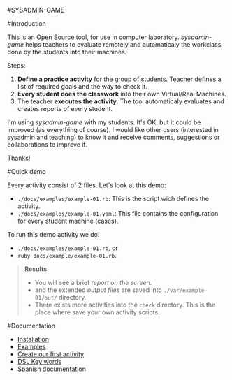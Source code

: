 #SYSADMIN-GAME

#Introduction

This is an Open Source tool, for use in computer laboratory. 
*sysadmin-game* helps teachers to evaluate remotely and automaticaly 
the workclass done by the students into their machines.

Steps:

1. **Define a practice activity** for the group of students. 
Teacher defines a list of required goals and the way to check it.
1. **Every student does the classwork** into their own Virtual/Real Machines. 
1. The teacher **executes the activity**. The tool automaticaly evaluates 
and creates reports of every student.

I'm using *sysadmin-game* with my students. It's OK, but it could be improved 
(as everything of course). I would like other users (interested in sysadmin 
and teaching) to know it and receive comments, suggestions or 
collaborations to improve it.

Thanks!

#Quick demo

Every activity consist of 2 files. Let's look at this demo:
* `./docs/examples/example-01.rb`: This is the script wich defines the activity.
* `./docs/examples/example-01.yaml`: This file contains the configuration for every 
student machine (cases).

To run this demo activity we do: 
* `./docs/examples/example-01.rb`, or
* `ruby docs/example/example-01.rb`.

> **Results** 
> * You will see a brief *report on the screen*.
> * and the extended *output files* are saved into `./var/example-01/out/` directory.
> * There exists more activities into the `check` directory. This is the place
where save your own activity scripts.

#Documentation
* [Installation](./docs/en/installation.md)
* [Examples](./docs/en/examples.md)
* [Create our first activity](./docs/en/first-activity.md)
* [DSL Key words](./docs/en/dsl-key-words.md)
* [Spanish documentation](./doc/es/README.md)
